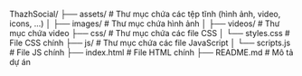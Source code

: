 ThazhSocial/
├── assets/                   # Thư mục chứa các tệp tĩnh (hình ảnh, video, icons, ...)
│   ├── images/               # Thư mục chứa hình ảnh
│   ├── videos/               # Thư mục chứa video
├── css/                      # Thư mục chứa các file CSS
│   └── styles.css            # File CSS chính
├── js/                       # Thư mục chứa các file JavaScript
│   └── scripts.js            # File JS chính
├── index.html                # File HTML chính
├── README.md                 # Mô tả dự án
